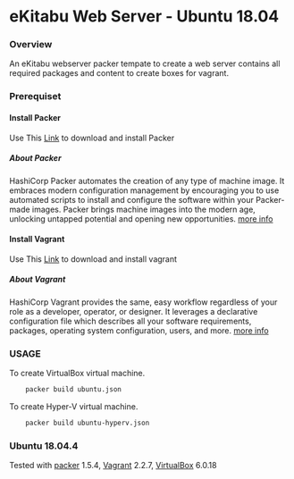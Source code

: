 # eKitabu Web Server - Ubuntu 18.04
### Overview
An eKitabu webserver packer tempate to create a web server contains all required packages and content to create boxes for vagrant.

### Prerequiset
#### Install Packer
Use This [Link](https://www.packer.io/downloads/) to download and install Packer
##### About Packer
HashiCorp Packer automates the creation of any type of machine image. It embraces modern configuration management by encouraging you to use automated scripts to install and configure the software within your Packer-made images. Packer brings machine images into the modern age, unlocking untapped potential and opening new opportunities.
[more info](https://www.packer.io/)
#### Install Vagrant
Use This [Link](https://www.vagrantup.com/downloads) to download and install vagrant
##### About Vagrant
HashiCorp Vagrant provides the same, easy workflow regardless of your role as a developer, operator, or designer. It leverages a declarative configuration file which describes all your software requirements, packages, operating system configuration, users, and more.
[more info](https://www.vagrantup.com/)
### USAGE
To create VirtualBox virtual machine.
```sh
    packer build ubuntu.json
```
To create Hyper-V virtual machine.
```sh
    packer build ubuntu-hyperv.json
```

### Ubuntu 18.04.4
Tested with [packer][] 1.5.4, [Vagrant][] 2.2.7, [VirtualBox][] 6.0.18

[Packer]: https://packer.io/
[Vagrant]: https://www.vagrantup.com/
[VirtualBox]: https://www.virtualbox.org/
